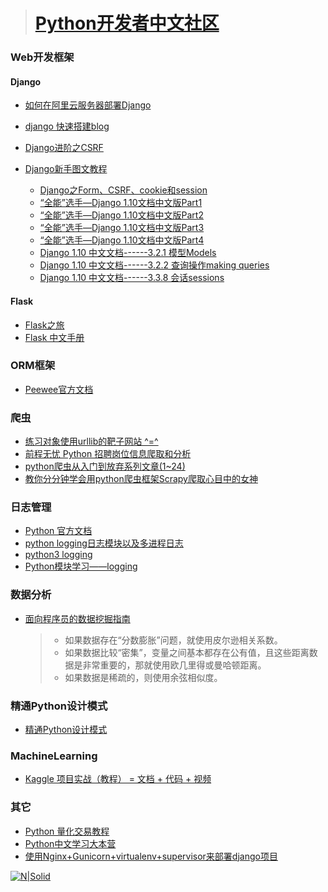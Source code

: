 ># [Python开发者中文社区](http://www.pythontab.com/)

### Web开发框架

#### Django
- [如何在阿里云服务器部署Django](https://www.cnblogs.com/huafeng/archive/2013/11/30/3451219.html)
- [django 快速搭建blog](http://www.cnblogs.com/fnng/p/3737964.html)
- [Django进阶之CSRF](http://www.cnblogs.com/zhaof/p/6281482.html)
- [Django新手图文教程](http://www.cnblogs.com/feixuelove1009/p/5823135.html)

    - [Django之Form、CSRF、cookie和session](http://www.cnblogs.com/feixuelove1009/p/5867288.html)
    - [“全能”选手—Django 1.10文档中文版Part1](http://www.cnblogs.com/feixuelove1009/p/5910384.html)
    - [“全能”选手—Django 1.10文档中文版Part2](http://www.cnblogs.com/feixuelove1009/p/5922347.html)
    - [“全能”选手—Django 1.10文档中文版Part3](http://www.cnblogs.com/feixuelove1009/p/5931445.html)
    - [“全能”选手—Django 1.10文档中文版Part4](http://www.cnblogs.com/feixuelove1009/p/5974597.html)
    - [Django 1.10 中文文档------3.2.1 模型Models](http://www.cnblogs.com/feixuelove1009/p/5974547.html)
    - [Django 1.10 中文文档------3.2.2 查询操作making queries](http://www.cnblogs.com/feixuelove1009/p/6029698.html)
    - [Django 1.10 中文文档------3.3.8 会话sessions](http://www.cnblogs.com/feixuelove1009/p/5974521.html)
    
#### Flask
- [Flask之旅](http://spacewander.github.io/explore-flask-zh/index.html)
- [Flask 中文手册](http://docs.pythontab.com/flask/flask0.10)


### ORM框架
- [Peewee官方文档](http://docs.peewee-orm.com/en/latest/peewee/quickstart.html)

### 爬虫
- [练习对象使用urllib的靶子网站 ^=^](http://httpbin.org/)
- [前程无忧 Python 招聘岗位信息爬取和分析](https://github.com/chenjiandongx/51job)
- [python爬虫从入门到放弃系列文章(1~24)](http://www.cnblogs.com/zhaof/category/1007686.html)
- [教你分分钟学会用python爬虫框架Scrapy爬取心目中的女神](https://www.cnblogs.com/wanghzh/p/5824181.html)

### 日志管理
- [Python 官方文档](https://docs.python.org/2/library/logging.html)
- [python logging日志模块以及多进程日志](http://www.jianshu.com/p/d615bf01e37b)
- [python3 logging](https://www.cnblogs.com/Andy963/p/7067460.html)
- [Python模块学习——logging](https://www.cnblogs.com/captain_jack/archive/2011/01/21/1941453.html)

### 数据分析
- [面向程序员的数据挖掘指南](https://www.gitbook.com/book/yourtion/dataminingguide/details)

    >- 如果数据存在“分数膨胀”问题，就使用皮尔逊相关系数。
    >- 如果数据比较“密集”，变量之间基本都存在公有值，且这些距离数据是非常重要的，那就使用欧几里得或曼哈顿距离。
    >- 如果数据是稀疏的，则使用余弦相似度。

### 精通Python设计模式
- [精通Python设计模式](https://github.com/cundi/Mastering.Python.Design.Patterns)

### MachineLearning
- [Kaggle 项目实战（教程） = 文档 + 代码 + 视频](https://github.com/apachecn/kaggle)

### 其它
- [Python 量化交易教程](https://wizardforcel.gitbooks.io/python-quant-uqer/content/)
- [Python中文学习大本营](http://www.pythondoc.com/)
- [使用Nginx+Gunicorn+virtualenv+supervisor来部署django项目](https://www.lylinux.org/%E4%BD%BF%E7%94%A8nginxgunicornvirtualenvsupervisor%E6%9D%A5%E9%83%A8%E7%BD%B2django%E9%A1%B9%E7%9B%AE.html)


[![N|Solid](https://cldup.com/dTxpPi9lDf.thumb.png)](https://nodesource.com/products/nsolid)
